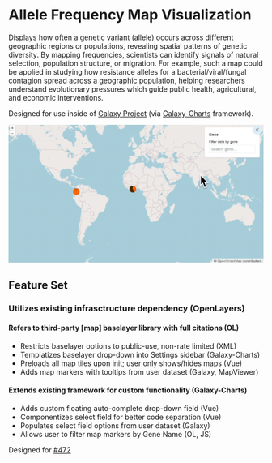 # Allele Frequency Map Visualization

Displays how often a genetic variant (allele) occurs across different geographic regions or populations, revealing spatial patterns of genetic diversity. By mapping frequencies, scientists can identify signals of natural selection, population structure, or migration. For example, such a map could be applied in studying how resistance alleles for a bacterial/viral/fungal contagion spread across a geographic population, helping researchers understand evolutionary pressures which guide public health, agricultural, and economic interventions.

Designed for use inside of [Galaxy Project](https://github.com/galaxyproject/galaxy/issues) (via [Galaxy-Charts](https://github.com/galaxyproject/galaxy-charts/tree/main/src) framework).

![Alt Text](demo_Gene_filter_and_Baselayer_settings.gif)

## Feature Set

### Utilizes existing infrasctructure dependency (OpenLayers)

#### Refers to third-party [map] baselayer library with full citations (OL)

* Restricts baselayer options to public-use, non-rate limited (XML)
* Templatizes baselayer drop-down into Settings sidebar (Galaxy-Charts)
* Preloads all map tiles upon init; user only shows/hides maps (Vue)
* Adds map markers with tooltips from user dataset (Galaxy, MapViewer)

#### Extends existing framework for custom functionality (Galaxy-Charts)

* Adds custom floating auto-complete drop-down field (Vue)
* Componentizes select field for better code separation (Vue)
* Populates select field options from user dataset (Galaxy)
* Allows user to filter map markers by Gene Name (OL, JS)

Designed for [#472](https://github.com/galaxyproject/brc-analytics/issues/472)
